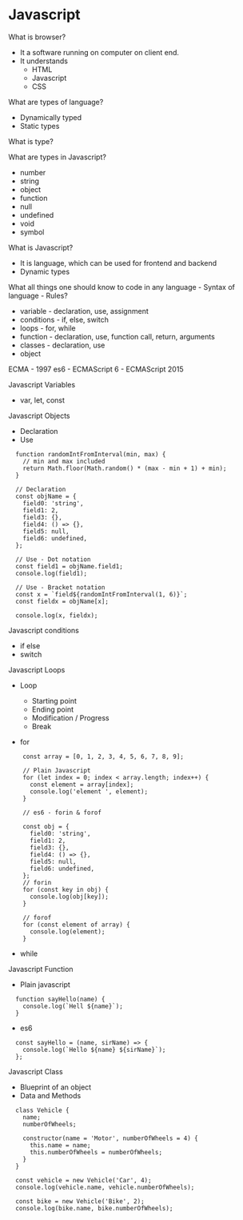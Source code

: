 # Javascript

What is browser?
  - It a software running on computer on client end.
  - It understands
    - HTML
    - Javascript
    - CSS

What are types of language?
  - Dynamically typed
  - Static types

What is type?

What are types in Javascript?
  - number
  - string
  - object
  - function
  - null
  - undefined
  - void
  - symbol
  

What is Javascript?
  - It is language, which can be used for frontend and backend 
  - Dynamic types

What all things one should know to code in any language - Syntax of language - Rules?

  - variable - declaration, use, assignment
  - conditions - if, else, switch
  - loops - for, while
  - function - declaration, use, function call, return, arguments
  - classes - declaration, use
  - object

ECMA - 1997
es6 - ECMAScript 6 - ECMAScript 2015

Javascript Variables
  - var, let, const

Javascript Objects
  - Declaration
  - Use
```
  function randomIntFromInterval(min, max) {
    // min and max included
    return Math.floor(Math.random() * (max - min + 1) + min);
  }

  // Declaration
  const objName = {
    field0: 'string',
    field1: 2,
    field3: {},
    field4: () => {},
    field5: null,
    field6: undefined,
  };

  // Use - Dot notation
  const field1 = objName.field1;
  console.log(field1);

  // Use - Bracket notation
  const x = `field${randomIntFromInterval(1, 6)}`;
  const fieldx = objName[x];

  console.log(x, fieldx);
```

Javascript conditions

  - if else
  - switch


Javascript Loops

  - Loop
    - Starting point
    - Ending point
    - Modification / Progress
    - Break

  - for

```
    const array = [0, 1, 2, 3, 4, 5, 6, 7, 8, 9];

    // Plain Javascript
    for (let index = 0; index < array.length; index++) {
      const element = array[index];
      console.log('element ', element);
    }

    // es6 - forin & forof

    const obj = {
      field0: 'string',
      field1: 2,
      field3: {},
      field4: () => {},
      field5: null,
      field6: undefined,
    };
    // forin
    for (const key in obj) {
      console.log(obj[key]);
    }

    // forof
    for (const element of array) {
      console.log(element);
    }
```

  - while

Javascript Function

  - Plain javascript
```
  function sayHello(name) {
    console.log(`Hell ${name}`);
  }
```

  - es6
```
  const sayHello = (name, sirName) => {
    console.log(`Hello ${name} ${sirName}`);
  };
```

Javascript Class
  - Blueprint of an object
  - Data and Methods
```
  class Vehicle {
    name;
    numberOfWheels;

    constructor(name = 'Motor', numberOfWheels = 4) {
      this.name = name;
      this.numberOfWheels = numberOfWheels;
    }
  }

  const vehicle = new Vehicle('Car', 4);
  console.log(vehicle.name, vehicle.numberOfWheels);

  const bike = new Vehicle('Bike', 2);
  console.log(bike.name, bike.numberOfWheels);
```